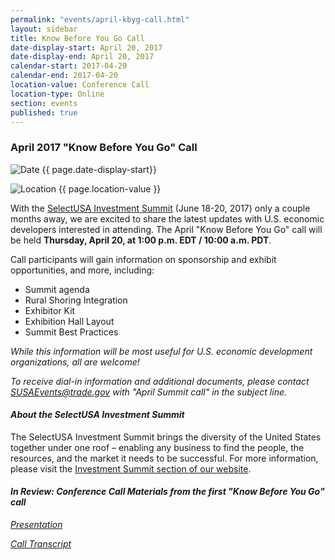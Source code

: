 ```yaml
---
permalink: "events/april-kbyg-call.html"
layout: sidebar
title: Know Before You Go Call
date-display-start: April 20, 2017
date-display-end: April 20, 2017
calendar-start: 2017-04-20
calendar-end: 2017-04-20
location-value: Conference Call
location-type: Online
section: events
published: true
---
```


### April 2017 "Know Before You Go" Call

![Date](https://google.github.io/material-design-icons/action/svg/design/ic_event_24px.svg "Date") {{ page.date-display-start}}

![Location](http://google.github.io/material-design-icons/social/svg/design/ic_location_city_24px.svg "Location") {{ page.location-value }}

With the [SelectUSA Investment Summit](http://www.selectusasummit.us/?utm_source=website&utm_campaign=GrowWithUS17&utm_medium=selectusa) (June 18-20, 2017) only a couple months away, we are excited to share the latest updates with U.S. economic developers interested in attending. The April "Know Before You Go" call will be held **Thursday, April 20, at 1:00 p.m. EDT / 10:00 a.m. PDT**.

Call participants will gain information on sponsorship and exhibit opportunities, and more, including:

* Summit agenda
* Rural Shoring Integration
* Exhibitor Kit
* Exhibition Hall Layout
* Summit Best Practices

_While this information will be most useful for U.S. economic development organizations, all are welcome!_

_To receive dial-in information and additional documents, please contact [SUSAEvents@trade.gov](mailto:susaevents@trade.gov) with "April Summit call" in the subject line._

#### _About the SelectUSA Investment Summit_

The SelectUSA Investment Summit brings the diversity of the United States together under one roof – enabling any business to find the people, the resources, and the market it needs to be successful. For more information, please visit the [Investment Summit section of our website](https://www.selectusa.gov/selectusa-summit).

#### _In Review: Conference Call Materials from the first "Know Before You Go" call_

_[Presentation](https://www.selectusa.gov/conference-calls/2017-kbyg-1)_

_[Call Transcript](https://www.selectusa.gov/transcripts/2017-kbyg-1)_
